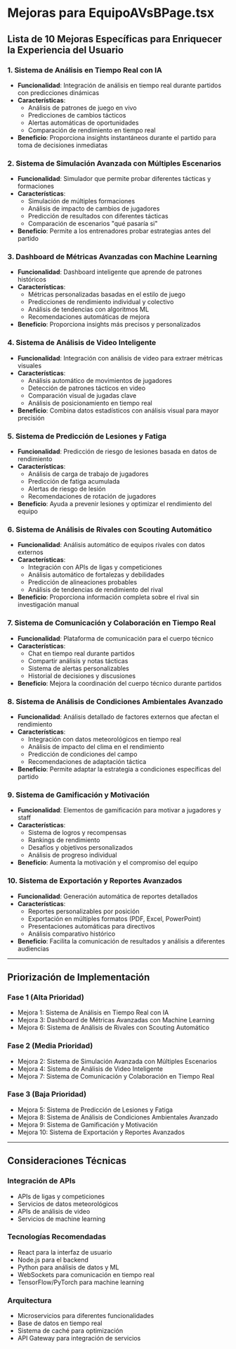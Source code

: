 # Mejoras para EquipoAVsBPage.tsx

## Lista de 10 Mejoras Específicas para Enriquecer la Experiencia del Usuario

### 1. **Sistema de Análisis en Tiempo Real con IA**
- **Funcionalidad**: Integración de análisis en tiempo real durante partidos con predicciones dinámicas
- **Características**:
  - Análisis de patrones de juego en vivo
  - Predicciones de cambios tácticos
  - Alertas automáticas de oportunidades
  - Comparación de rendimiento en tiempo real
- **Beneficio**: Proporciona insights instantáneos durante el partido para toma de decisiones inmediatas

### 2. **Sistema de Simulación Avanzada con Múltiples Escenarios**
- **Funcionalidad**: Simulador que permite probar diferentes tácticas y formaciones
- **Características**:
  - Simulación de múltiples formaciones
  - Análisis de impacto de cambios de jugadores
  - Predicción de resultados con diferentes tácticas
  - Comparación de escenarios "qué pasaría si"
- **Beneficio**: Permite a los entrenadores probar estrategias antes del partido

### 3. **Dashboard de Métricas Avanzadas con Machine Learning**
- **Funcionalidad**: Dashboard inteligente que aprende de patrones históricos
- **Características**:
  - Métricas personalizadas basadas en el estilo de juego
  - Predicciones de rendimiento individual y colectivo
  - Análisis de tendencias con algoritmos ML
  - Recomendaciones automáticas de mejora
- **Beneficio**: Proporciona insights más precisos y personalizados

### 4. **Sistema de Análisis de Video Inteligente**
- **Funcionalidad**: Integración con análisis de video para extraer métricas visuales
- **Características**:
  - Análisis automático de movimientos de jugadores
  - Detección de patrones tácticos en video
  - Comparación visual de jugadas clave
  - Análisis de posicionamiento en tiempo real
- **Beneficio**: Combina datos estadísticos con análisis visual para mayor precisión

### 5. **Sistema de Predicción de Lesiones y Fatiga**
- **Funcionalidad**: Predicción de riesgo de lesiones basada en datos de rendimiento
- **Características**:
  - Análisis de carga de trabajo de jugadores
  - Predicción de fatiga acumulada
  - Alertas de riesgo de lesión
  - Recomendaciones de rotación de jugadores
- **Beneficio**: Ayuda a prevenir lesiones y optimizar el rendimiento del equipo

### 6. **Sistema de Análisis de Rivales con Scouting Automático**
- **Funcionalidad**: Análisis automático de equipos rivales con datos externos
- **Características**:
  - Integración con APIs de ligas y competiciones
  - Análisis automático de fortalezas y debilidades
  - Predicción de alineaciones probables
  - Análisis de tendencias de rendimiento del rival
- **Beneficio**: Proporciona información completa sobre el rival sin investigación manual

### 7. **Sistema de Comunicación y Colaboración en Tiempo Real**
- **Funcionalidad**: Plataforma de comunicación para el cuerpo técnico
- **Características**:
  - Chat en tiempo real durante partidos
  - Compartir análisis y notas tácticas
  - Sistema de alertas personalizables
  - Historial de decisiones y discusiones
- **Beneficio**: Mejora la coordinación del cuerpo técnico durante partidos

### 8. **Sistema de Análisis de Condiciones Ambientales Avanzado**
- **Funcionalidad**: Análisis detallado de factores externos que afectan el rendimiento
- **Características**:
  - Integración con datos meteorológicos en tiempo real
  - Análisis de impacto del clima en el rendimiento
  - Predicción de condiciones del campo
  - Recomendaciones de adaptación táctica
- **Beneficio**: Permite adaptar la estrategia a condiciones específicas del partido

### 9. **Sistema de Gamificación y Motivación**
- **Funcionalidad**: Elementos de gamificación para motivar a jugadores y staff
- **Características**:
  - Sistema de logros y recompensas
  - Rankings de rendimiento
  - Desafíos y objetivos personalizados
  - Análisis de progreso individual
- **Beneficio**: Aumenta la motivación y el compromiso del equipo

### 10. **Sistema de Exportación y Reportes Avanzados**
- **Funcionalidad**: Generación automática de reportes detallados
- **Características**:
  - Reportes personalizables por posición
  - Exportación en múltiples formatos (PDF, Excel, PowerPoint)
  - Presentaciones automáticas para directivos
  - Análisis comparativo histórico
- **Beneficio**: Facilita la comunicación de resultados y análisis a diferentes audiencias

---

## Priorización de Implementación

### Fase 1 (Alta Prioridad)
- Mejora 1: Sistema de Análisis en Tiempo Real con IA
- Mejora 3: Dashboard de Métricas Avanzadas con Machine Learning
- Mejora 6: Sistema de Análisis de Rivales con Scouting Automático

### Fase 2 (Media Prioridad)
- Mejora 2: Sistema de Simulación Avanzada con Múltiples Escenarios
- Mejora 4: Sistema de Análisis de Video Inteligente
- Mejora 7: Sistema de Comunicación y Colaboración en Tiempo Real

### Fase 3 (Baja Prioridad)
- Mejora 5: Sistema de Predicción de Lesiones y Fatiga
- Mejora 8: Sistema de Análisis de Condiciones Ambientales Avanzado
- Mejora 9: Sistema de Gamificación y Motivación
- Mejora 10: Sistema de Exportación y Reportes Avanzados

---

## Consideraciones Técnicas

### Integración de APIs
- APIs de ligas y competiciones
- Servicios de datos meteorológicos
- APIs de análisis de video
- Servicios de machine learning

### Tecnologías Recomendadas
- React para la interfaz de usuario
- Node.js para el backend
- Python para análisis de datos y ML
- WebSockets para comunicación en tiempo real
- TensorFlow/PyTorch para machine learning

### Arquitectura
- Microservicios para diferentes funcionalidades
- Base de datos en tiempo real
- Sistema de caché para optimización
- API Gateway para integración de servicios
